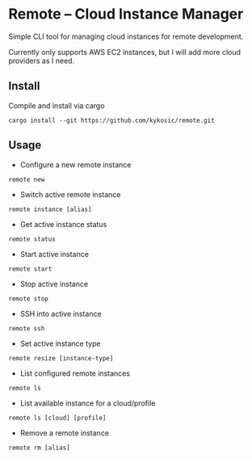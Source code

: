 # Remote – Cloud Instance Manager
Simple CLI tool for managing cloud instances for remote development.


Currently only supports AWS EC2 instances, but I will add more cloud providers as I need.

## Install
Compile and install via cargo
```
cargo install --git https://github.com/kykosic/remote.git
```

## Usage
* Configure a new remote instance
```
remote new
```
* Switch active remote instance
```
remote instance [alias]
```
* Get active instance status
```
remote status
```
* Start active instance
```
remote start
```
* Stop active instance
```
remote stop
```
* SSH into active instance
```
remote ssh
```
* Set active instance type
```
remote resize [instance-type]
```
* List configured remote instances
```
remote ls
```
* List available instance for a cloud/profile
```
remote ls [cloud] [profile]
```
* Remove a remote instance
```
remote rm [alias]
```

